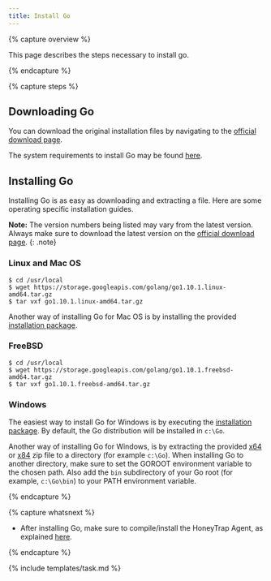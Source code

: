 ```yaml
---
title: Install Go
---
```


{% capture overview %}

This page describes the steps necessary to install go.

{% endcapture %}


{% capture steps %}

## Downloading Go

You can download the original installation files by navigating to the [official download page](https://golang.org/dl/). 

The system requirements to install Go may be found [here](https://golang.org/doc/install#requirements).

## Installing Go

Installing Go is as easy as downloading and extracting a file. Here are some operating specific installation guides.

**Note:** The version numbers being listed may vary from the latest version. Always make sure to download the latest version on the [official download page](https://golang.org/dl/).
{: .note}

### Linux and Mac OS

```
$ cd /usr/local
$ wget https://storage.googleapis.com/golang/go1.10.1.linux-amd64.tar.gz
$ tar vxf go1.10.1.linux-amd64.tar.gz
```

Another way of installing Go for Mac OS is by installing the provided [installation package](https://golang.org/dl/#featured).

### FreeBSD

```
$ cd /usr/local
$ wget https://storage.googleapis.com/golang/go1.10.1.freebsd-amd64.tar.gz
$ tar vxf go1.10.1.freebsd-amd64.tar.gz
```

### Windows

The easiest way to install Go for Windows is by executing the [installation package](https://golang.org/dl/#featured). By default, the Go distribution will be installed in `c:\Go`.

Another way of installing Go for Windows, is by extracting the provided [x64](https://golang.org/dl/#stable) or [x84](https://golang.org/dl/#stable) zip file to a directory (for example `c:\Go`). When installing Go to another directory, make sure to set the GOROOT environment variable to the chosen path. Also add the `bin` subdirectory of your Go root (for example, `c:\Go\bin`) to your PATH environment variable.

{% endcapture %}


{% capture whatsnext %}

* After installing Go, make sure to compile/install the HoneyTrap Agent, as explained [here](/docs/setup/agent/compile-honeytrap-agent/).

{% endcapture %}

{% include templates/task.md %}
